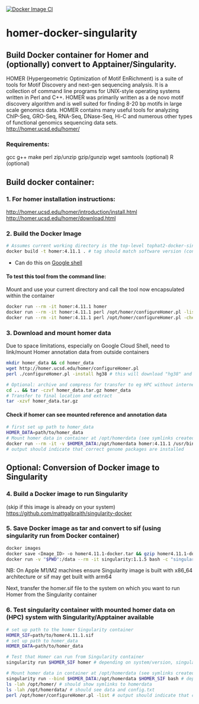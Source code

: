 [![Docker Image CI](https://github.com/mattgalbraith/homer-docker-singularity/actions/workflows/docker-image.yml/badge.svg)](https://github.com/mattgalbraith/homer-docker-singularity/actions/workflows/docker-image.yml)

# homer-docker-singularity

## Build Docker container for Homer and (optionally) convert to Apptainer/Singularity.  

HOMER (Hypergeometric Optimization of Motif EnRichment) is a suite of tools for Motif Discovery and next-gen sequencing analysis. It is a collection of command line programs for UNIX-style operating systems written in Perl and C++. HOMER was primarily written as a de novo motif discovery algorithm and is well suited for finding 8-20 bp motifs in large scale genomics data. HOMER contains many useful tools for analyzing ChIP-Seq, GRO-Seq, RNA-Seq, DNase-Seq, Hi-C and numerous other types of functional genomics sequencing data sets.  
http://homer.ucsd.edu/homer/  


### Requirements:  
gcc
g++
make
perl
zip/unzip
gzip/gunzip
wget
samtools (optional)
R (optional)

## Build docker container:  

### 1. For homer installation instructions:  
http://homer.ucsd.edu/homer/introduction/install.html   
http://homer.ucsd.edu/homer/download.html  


### 2. Build the Docker Image
``` bash
# Assumes current working directory is the top-level tophat2-docker-singularity directory
docker build -t homer:4.11.1 . # tag should match software version (configureHomer.pl can specify version version)
```
* Can do this on [Google shell](https://shell.cloud.google.com)

#### To test this tool from the command line:
Mount and use your current directory and call the tool now encapsulated within the container
```bash
docker run --rm -it homer:4.11.1 homer
docker run --rm -it homer:4.11.1 perl /opt/homer/configureHomer.pl -list | grep homer
docker run --rm -it homer:4.11.1 perl /opt/homer/configureHomer.pl -check
```

### 3. Download and mount homer data
Due to space limitations, especially on Google Cloud Shell, need to link/mount Homer annotation data from outside containers  
```bash
mkdir homer_data && cd homer_data
wget http://homer.ucsd.edu/homer/configureHomer.pl
perl ./configureHomer.pl -install hg38 # this will download "hg38" and "human" annotation packages

# Optional: archive and compress for transfer to eg HPC without internet access
cd .. && tar -czvf homer_data.tar.gz homer_data
# Transfer to final location and extract
tar -xzvf homer_data.tar.gz
```

#### Check if homer can see mounted reference and annotation data
```bash
# first set up path to homer_data
HOMER_DATA=path/to/homer_data
# Mount homer data in container at /opt/homerdata (see symlinks created in Dockerfile)
docker run --rm -it -v $HOMER_DATA:/opt/homerdata homer:4.11.1 /usr/bin/perl /opt/homer/configureHomer.pl -list
# output should indicate that correct genome packages are installed
```

## Optional: Conversion of Docker image to Singularity

### 4. Build a Docker image to run Singularity  
(skip if this image is already on your system)  
https://github.com/mattgalbraith/singularity-docker  


### 5. Save Docker image as tar and convert to sif (using singularity run from Docker container)  
``` bash
docker images
docker save <Image_ID> -o homer4.11.1-docker.tar && gzip homer4.11.1-docker.tar # = IMAGE_ID of tophat image
docker run -v "$PWD":/data --rm -it singularity:1.1.5 bash -c "singularity build /data/homer4.11.1.sif docker-archive:///data/homer4.11.1-docker.tar.gz"
```
NB: On Apple M1/M2 machines ensure Singularity image is built with x86_64 architecture or sif may get built with arm64  

Next, transfer the homer.sif file to the system on which you want to run Homer from the Singularity container

### 6. Test singularity container with mounted homer data on (HPC) system with Singularity/Apptainer available
```bash
# set up path to the homer Singularity container
HOMER_SIF=path/to/homer4.11.1.sif
# set up path to homer_data
HOMER_DATA=path/to/homer_data

# Test that Homer can run from Singularity container
singularity run $HOMER_SIF homer # depending on system/version, singularity is now apptainer

# Mount homer data in container at /opt/homerdata (see symlinks created in Dockerfile)
singularity run --bind $HOMER_DATA:/opt/homerdata $HOMER_SIF bash # depending on system/version, singularity is now apptainer
ls -lah /opt/homer/ # should show symlinks to homerdata
ls -lah /opt/homerdata/ # should see data and config.txt
perl /opt/homer/configureHomer.pl -list # output should indicate that correct genome packages are installed
```

